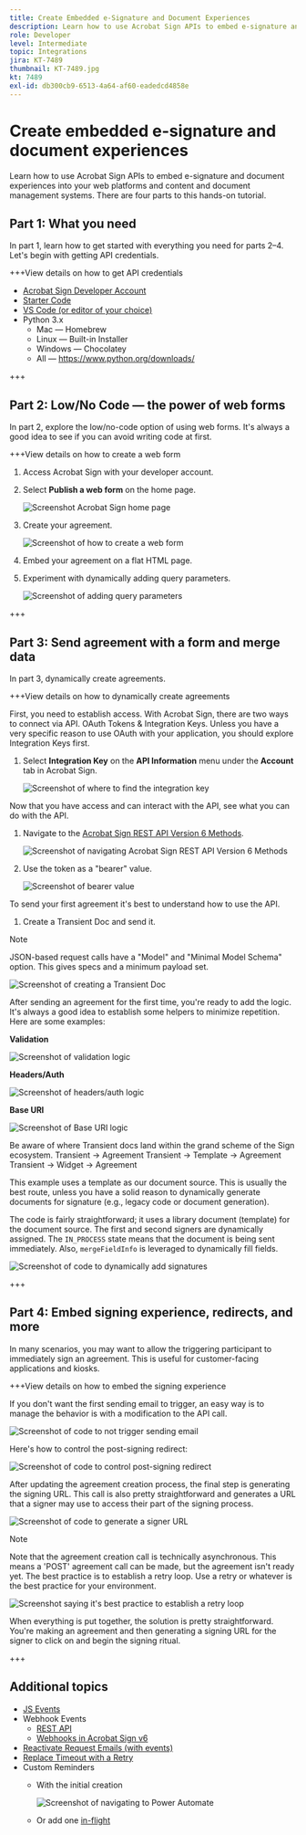 ```yaml
---
title: Create Embedded e-Signature and Document Experiences
description: Learn how to use Acrobat Sign APIs to embed e-signature and document experiences into your web platforms and content and document management systems
role: Developer
level: Intermediate
topic: Integrations
jira: KT-7489
thumbnail: KT-7489.jpg
kt: 7489
exl-id: db300cb9-6513-4a64-af60-eadedcd4858e
---
```

# Create embedded e-signature and document experiences

Learn how to use Acrobat Sign APIs to embed e-signature and document experiences into your web platforms and content and document management systems. There are four parts to this hands-on tutorial.

## Part 1: What you need

In part 1, learn how to get started with everything you need for parts 2–4. Let's begin with getting API credentials.

+++View details on how to get API credentials

* [Acrobat Sign Developer Account](https://acrobat.adobe.com/us/en/sign/developer-form.html)
* [Starter Code](https://github.com/benvanderberg/adobe-sign-api-tutorial)
* [VS Code (or editor of your choice)](https://code.visualstudio.com)
* Python 3.x 
  * Mac — Homebrew
  * Linux — Built-in Installer
  * Windows — Chocolatey
  * All — https://www.python.org/downloads/

+++

## Part 2: Low/No Code — the power of web forms

In part 2, explore the low/no-code option of using web forms. It's always a good idea to see if you can avoid writing code at first.

+++View details on how to create a web form

1. Access Acrobat Sign with your developer account.

1. Select **Publish a web form** on the home page.

   ![Screenshot Acrobat Sign home page](assets/embeddedesignature/embed_1.png)

1. Create your agreement.

   ![Screenshot of how to create a web form](assets/embeddedesignature/embed_2.png)

1. Embed your agreement on a flat HTML page.

1. Experiment with dynamically adding query parameters.

   ![Screenshot of adding query parameters](assets/embeddedesignature/embed_3.png)

+++

## Part 3: Send agreement with a form and merge data

In part 3, dynamically create agreements.

+++View details on how to dynamically create agreements

First, you need to establish access. With Acrobat Sign, there are two ways to connect via API. OAuth Tokens & Integration Keys. Unless you have a very specific reason to use OAuth with your application, you should explore Integration Keys first.

1. Select **Integration Key** on the **API Information** menu under the **Account** tab in Acrobat Sign.

   ![Screenshot of where to find the integration key](assets/embeddedesignature/embed_4.png)

Now that you have access and can interact with the API, see what you can do with the API.

1. Navigate to the [Acrobat Sign REST API Version 6 Methods](http://adobesign.com/public/docs/restapi/v6).

   ![Screenshot of navigating Acrobat Sign REST API Version 6 Methods](assets/embeddedesignature/embed_5.png)

1. Use the token as a "bearer" value.

   ![Screenshot of bearer value](assets/embeddedesignature/embed_6.png)

To send your first agreement it's best to understand how to use the API. 

1. Create a Transient Doc and send it. 

  >[!NOTE]
  >
  >JSON-based request calls have a "Model" and "Minimal Model Schema" option. This gives specs and a minimum payload set. 

  ![Screenshot of creating a Transient Doc](assets/embeddedesignature/embed_7.png)

After sending an agreement for the first time, you're ready to add the logic. It's always a good idea to establish some helpers to minimize repetition. Here are some examples:

**Validation**

![Screenshot of validation logic](assets/embeddedesignature/embed_8.png)

**Headers/Auth**
  
![Screenshot of headers/auth logic](assets/embeddedesignature/embed_9.png)

**Base URI**

![Screenshot of Base URI logic](assets/embeddedesignature/embed_10.png)

Be aware of where Transient docs land within the grand scheme of the Sign ecosystem.
Transient -> Agreement
Transient -> Template -> Agreement
Transient -> Widget -> Agreement

This example uses a template as our document source. This is usually the best route, unless you have a solid reason to dynamically generate documents for signature (e.g., legacy code or document generation).

The code is fairly straightforward; it uses a library document (template) for the document source. The first and second signers are dynamically assigned. The `IN_PROCESS` state means that the document is being sent immediately. Also, `mergeFieldInfo` is leveraged to dynamically fill fields.

![Screenshot of code to dynamically add signatures](assets/embeddedesignature/embed_11.png)

+++

## Part 4: Embed signing experience, redirects, and more

In many scenarios, you may want to allow the triggering participant to immediately sign an agreement. This is useful for customer-facing applications and kiosks.

+++View details on how to embed the signing experience

If you don't want the first sending email to trigger, an easy way is to manage the behavior is with a modification to the API call.

![Screenshot of code to not trigger sending email](assets/embeddedesignature/embed_12.png)

Here's how to control the post-signing redirect:

![Screenshot of code to control post-signing redirect](assets/embeddedesignature/embed_13.png)

After updating the agreement creation process, the final step is generating the signing URL. This call is also pretty straightforward and generates a URL that a signer may use to access their part of the signing process.

![Screenshot of code to generate a signer URL](assets/embeddedesignature/embed_14.png)

>[!NOTE]
>
>Note that the agreement creation call is technically asynchronous. This means a 'POST' agreement call can be made, but the agreement isn't ready yet. The best practice is to establish a retry loop. Use a retry or whatever is the best practice for your environment.

![Screenshot saying it's best practice to establish a retry loop](assets/embeddedesignature/embed_15.png)

When everything is put together, the solution is pretty straightforward. You're making an agreement and then generating a signing URL for the signer to click on and begin the signing ritual.

+++

## Additional topics

* [JS Events](https://www.adobe.io/apis/documentcloud/sign/docs.html#!adobedocs/adobe-sign/master/events.md)
* Webhook Events
  * [REST API](https://sign-acs.na1.echosign.com/public/docs/restapi/v6#!/webhooks/createWebhook)
  * [Webhooks in Acrobat Sign v6](https://www.adobe.io/apis/documentcloud/sign/docs.html#!adobedocs/adobe-sign/master/webhooks.md)
* [Reactivate Request Emails (with events)](https://sign-acs.na1.echosign.com/public/docs/restapi/v6#!/agreements/updateAgreement)
* [Replace Timeout with a Retry](https://stackoverflow.com/questions/23267409/how-to-implement-retry-mechanism-into-python-requests-library)
* Custom Reminders
  * With the initial creation

    ![Screenshot of navigating to Power Automate](assets/embeddedesignature/embed_16.png)

  * Or add one [in-flight](https://sign-acs.na1.echosign.com/public/docs/restapi/v6#!/agreements/createReminderOnParticipant)
